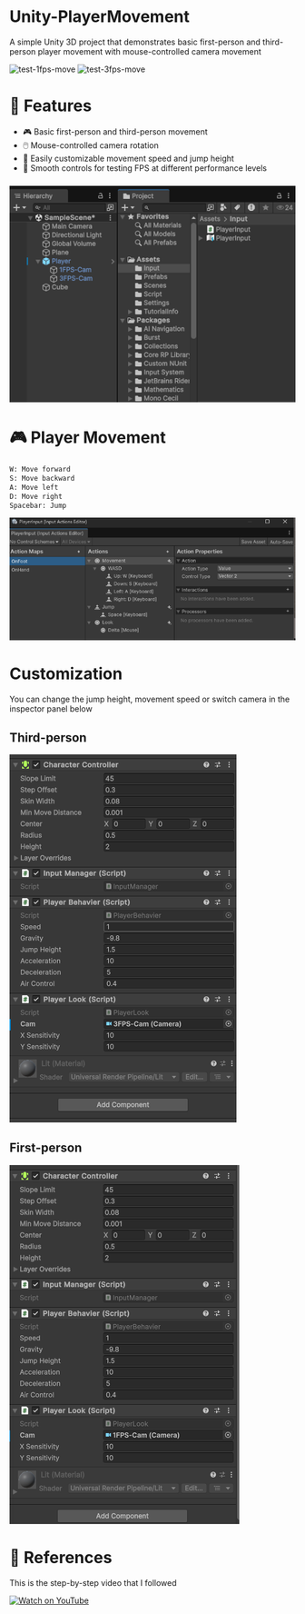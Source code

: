 # Unity-PlayerMovement

A simple Unity 3D project that demonstrates basic first-person and third-person player movement with mouse-controlled camera movement

![test-1fps-move](https://github.com/user-attachments/assets/20607496-3ae7-4b74-945c-c0f7b19e6812)
![test-3fps-move](https://github.com/user-attachments/assets/a9ad6abb-4339-45d1-96b7-491ca95e2e62)

# 📌 Features
- 🎮 Basic first-person and third-person movement
- 🖱️ Mouse-controlled camera rotation
- 🧩 Easily customizable movement speed and jump height
- 🧪 Smooth controls for testing FPS at different performance levels
  
###
![alt text](image-3.png) 


# 🎮 Player Movement
``` The player can move using WASD keys:
W: Move forward
S: Move backward
A: Move left
D: Move right
Spacebar: Jump
```
![alt text](image-4.png)


# Customization
You can change the jump height, movement speed or switch camera in the inspector panel below 

## Third-person 
![alt text](image.png)

## First-person
![alt text](image-1.png)

# 🎥 References
This is the step-by-step video that I followed

[![Watch on YouTube](https://img.youtube.com/vi/rJqP5EesxLk/0.jpg)](https://www.youtube.com/watch?v=rJqP5EesxLk)

